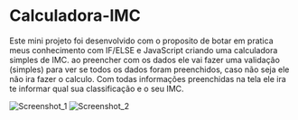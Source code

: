 # Calculadora-IMC
Este mini projeto foi desenvolvido com o proposito de botar em pratica meus conhecimento com IF/ELSE e JavaScript criando uma calculadora simples de IMC.
ao preencher com os dados ele vai fazer uma validação (simples) para ver se todos os dados foram preenchidos, caso não seja ele não ira fazer o calculo.
Com todas informações preenchidas na tela ele ira te informar qual sua classificação e o seu IMC.


![Screenshot_1](https://user-images.githubusercontent.com/75175885/117867697-14805200-b26f-11eb-90c6-e2da74ba56be.png)
![Screenshot_2](https://user-images.githubusercontent.com/75175885/117867719-1a763300-b26f-11eb-91a5-a0596834f4d1.png)
